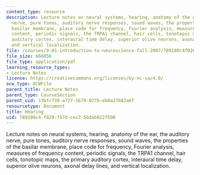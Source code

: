 ```yaml
---
content_type: resource
description: Lecture notes on neural systems, hearing, anatomy of the ear, the auditory
  nerve, pure tones, auditory nerve responses, sound waves, the properties of the
  basilar membrane, place code for frequency, Fourier analysis, measures of frequency
  content, periodic signals, the TRPA1 channel, hair cells, tonotopic maps, the primary
  auditory cortex, interaural time delay, superior olive neurons, axonal delay lines,
  and vertical localization.
file: /courses/9-01-introduction-to-neuroscience-fall-2007/789180c4f020757dcec75bdab822f590_12_hearing.pdf
file_size: 666856
file_type: application/pdf
learning_resource_types:
- Lecture Notes
license: https://creativecommons.org/licenses/by-nc-sa/4.0/
ocw_type: OCWFile
parent_title: Lecture Notes
parent_type: CourseSection
parent_uid: 13bfc739-a727-5b79-027b-eb0a27682a6f
resourcetype: Document
title: Hearing
uid: 789180c4-f020-757d-cec7-5bdab822f590
---
```

Lecture notes on neural systems, hearing, anatomy of the ear, the auditory nerve, pure tones, auditory nerve responses, sound waves, the properties of the basilar membrane, place code for frequency, Fourier analysis, measures of frequency content, periodic signals, the TRPA1 channel, hair cells, tonotopic maps, the primary auditory cortex, interaural time delay, superior olive neurons, axonal delay lines, and vertical localization.